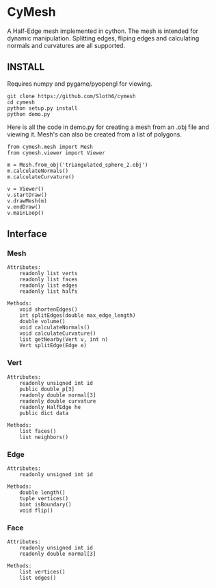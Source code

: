 # CyMesh

A Half-Edge mesh implemented in cython. The mesh is intended for dynamic manipulation. Splitting edges, fliping edges and calculating normals and curvatures are all supported.


## INSTALL
Requires numpy and pygame/pyopengl for viewing.

```
git clone https://github.com/Sloth6/cymesh
cd cymesh
python setup.py install
python demo.py
```

Here is all the code in demo.py for creating a mesh from an .obj file and viewing it. Mesh's can also be created from a list of polygons.

```
from cymesh.mesh import Mesh
from cymesh.viewer import Viewer

m = Mesh.from_obj('triangulated_sphere_2.obj')
m.calculateNormals()
m.calculateCurvature()

v = Viewer()
v.startDraw()
v.drawMesh(m)
v.endDraw()
v.mainLoop()

```
## Interface

### Mesh

```
Attributes:
    readonly list verts
    readonly list faces
    readonly list edges
    readonly list halfs

Methods:
    void shortenEdges()
    int splitEdges(double max_edge_length)
    double volume()
    void calculateNormals()
    void calculateCurvature()
    list getNearby(Vert v, int n)
    Vert splitEdge(Edge e)
```

### Vert

```
Attributes:
	readonly unsigned int id
	public double p[3]
	readonly double normal[3]
	readonly double curvature
	readonly HalfEdge he
	public dict data

Methods:
	list faces()
	list neighbors()
```

### Edge

```
Attributes:
    readonly unsigned int id

Methods:
    double length()
    tuple vertices()
    bint isBoundary()
    void flip()
```

### Face

```
Attributes:
    readonly unsigned int id
    readonly double normal[3]

Methods:
    list vertices()
    list edges()
```